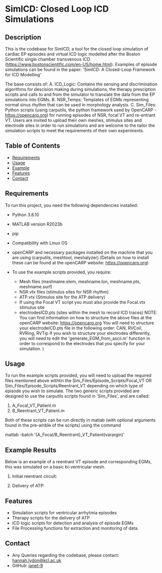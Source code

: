 
# SimICD: Closed Loop ICD Simulations

## Description

This is the codebase for SimICD, a tool for the closed loop simulation of cardiac EP episodes and virtual ICD logic modelled after the Boston Scientific single chamber transvenous ICD (https://www.bostonscientific.com/en-US/home.html). Examples of episode simulations can be found in the paper: 'SimICD: A Closed-Loop Framework for ICD Modelling'

The base consists of:
A. ICD_Logic: Contains the sensing and discrimination algorithms for descision making during simulations, the therapy presciption scripts and calls to and from the simulator to translate the data from the EP simulations into EGMs. 
B. NSR_Temps: Templates of EGMs representing normal sinus rhythm that can be used in morphology analysis. 
C. Sim_Files: Python scripts (using carputils, the python framework used by OpenCARP - https://opencarp.org) for running episodes of NSR, focal VT and re-entrant VT. Users are invited to upload their own meshes, stimulus sites and electrode sites in order to run simulations and are welcome to the tailor the simulation scripts to meet the requirements of their own experiments. 


## Table of Contents

- [Requirements](#requirements)
- [Usage](#usage)
- [Example](#example)
- [Features](#features)
- [Contact](#contact)

## Requirements

To run this project, you need the following dependencies installed:

- Python 3.8.10
- MATLAB version R2023b 
- pip
- Compatibility with Linux OS 

- openCARP and necessary packages installed on the machine that you are using (carputils, meshtool, meshalyzer)
(Details on how to install these can be found at the openCARP website: https://opencarp.org)

- To use the example scripts provided, you require:
    - Mesh files (meshname.elem, meshname.lon, meshname.pts, meshname.surf)
    - NSR.vtx files (stimulus sites for NSR rhythm)
    - ATP.vtx (Stimulus site for the ATP delivery)
    - If using the Focal VT script you must also provide the Focal.vtx stimulus site 
    - electrodesICD.pts (sites within the mesh to record ICD traces)
NOTE: You can find information on how to structure the above files at the openCARP website: https://opencarp.org
      You will need to structure your electrodeICD.pts file in the following order: CAN, RVCoil, RVRing, RVTip 
      If you wish to structure your electrodes differently, you will need to edit the 'generate_EGM_from_ascii.m' function in order to correspond to the electrodes that you specify for your simulation. )


## Usage

 To run the example scripts provided, you will need to upload the required files mentioned above withtin the Sim_Files/Episode_Scripts/Focal_VT OR Sim_Files/Episode_Scripts/Reentrant_VT depending on which type of episode you wish to simulate. 
 The two generic scripts provided are designed to use the carputils scripts found in 'Sim_Files', and are called:

 1. A_Focal_VT_Patient.m 
 2. B_Reentrant_VT_Patient.m 
 
 Both of these scripts can be run directly in matlab (with optional arguments found in the pre-amble of the scripts) using the command 

 matlab -batch '{A_Focal/B_Reentrant}_VT_Patient(varargin)' 

## Example Results 

Below is an example of a reentrant VT episode and corresponding EGMs, this was simulated on a basic bi-ventricular mesh.  

1. Initial reentrant circuit:



2. Delivery of ATP:





## Features

- Simulation scripts for ventricular arrhytmia episodes
- Therapy scripts for the delivery of ATP
- ICD logic scripts for detection and analysis of episode EGMs 
- File Processing functions for extraction and monitoring of data. 


## Contact 
- Any Queries regarding the codebase, please contact:  [hannah.lydon@kcl.ac.uk](mailto:hannah.lydon@kcl.ac.uk)
- GitHub: [janet-9](https://github.com/janet-9)
